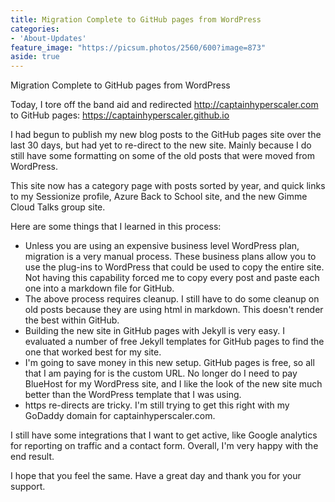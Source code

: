 ```yaml
---
title: Migration Complete to GitHub pages from WordPress
categories:
- 'About-Updates'
feature_image: "https://picsum.photos/2560/600?image=873"
aside: true
---
```


Migration Complete to GitHub pages from WordPress

Today, I tore off the band aid and redirected http://captainhyperscaler.com to GitHub pages: https://captainhyperscaler.github.io 

I had begun to publish my new blog posts to the GitHub pages site over the last 30 days, but had yet to re-direct to the new site.  Mainly because I do still have some formatting on some of the old posts that were moved from WordPress.

This site now has a category page with posts sorted by year, and quick links to my Sessionize profile, Azure Back to School site, and the new Gimme Cloud Talks group site.

Here are some things that I learned in this process:

- Unless you are using an expensive business level WordPress plan, migration is a very manual process.  These business plans allow you to use the plug-ins to WordPress that could be used to copy the entire site.  Not having this capability forced me to copy every post and paste each one into a markdown file for GitHub.  
- The above process requires cleanup.  I still have to do some cleanup on old posts because they are using html in markdown.  This doesn't render the best within GitHub.
- Building the new site in GitHub pages with Jekyll is very easy.  I evaluated a number of free Jekyll templates for GitHub pages to find the one that worked best for my site.
- I'm going to save money in this new setup.  GitHub pages is free, so all that I am paying for is the custom URL.  No longer do I need to pay BlueHost for my WordPress site, and I like the look of the new site much better than the WordPress template that I was using.
- https re-directs are tricky.  I'm still trying to get this right with my GoDaddy domain for captainhyperscaler.com.

I still have some integrations that I want to get active, like Google analytics for reporting on traffic and a contact form.  Overall, I'm very happy with the end result. 

I hope that you feel the same.  Have a great day and thank you for your support.